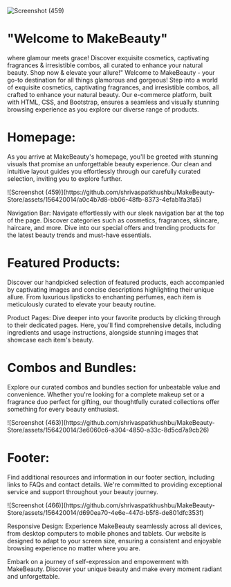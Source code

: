 
![Screenshot (459)](https://github.com/shrivaspatkhushbu/MakeBeauty-Store/assets/156420014/b7ff1005-71a2-440d-9677-73a5404059cc)
 <h1>"Welcome to MakeBeauty"</h1>
 <p> where glamour meets grace! Discover exquisite cosmetics, captivating fragrances &amp; irresistible combos, all curated to enhance your natural beauty. Shop now &amp; elevate your allure!"
Welcome to MakeBeauty - your go-to destination for all things glamorous and gorgeous! Step into a world of exquisite cosmetics, captivating fragrances, and irresistible combos, all crafted to enhance your natural beauty. Our e-commerce platform, built with HTML, CSS, and Bootstrap, ensures a seamless and visually stunning browsing experience as you explore our diverse range of products.
 </p>
<h1>Homepage:</h1>
<p>As you arrive at MakeBeauty's homepage, you'll be greeted with stunning visuals that promise an unforgettable beauty experience. Our clean and intuitive layout guides you effortlessly through our carefully curated selection, inviting you to explore further.</p>
![Screenshot (459)](https://github.com/shrivaspatkhushbu/MakeBeauty-Store/assets/156420014/a0c4b7d8-bb06-48fb-8373-4efab1fa3fa5)

<p>
Navigation Bar:
Navigate effortlessly with our sleek navigation bar at the top of the page. Discover categories such as cosmetics, fragrances, skincare, haircare, and more. Dive into our special offers and trending products for the latest beauty trends and must-have essentials.
</p>
<h1>Featured Products:</h1>
<p>Discover our handpicked selection of featured products, each accompanied by captivating images and concise descriptions highlighting their unique allure. From luxurious lipsticks to enchanting perfumes, each item is meticulously curated to elevate your beauty routine.

Product Pages:
Dive deeper into your favorite products by clicking through to their dedicated pages. Here, you'll find comprehensive details, including ingredients and usage instructions, alongside stunning images that showcase each item's beauty.</p>


<h1>Combos and Bundles:</h1>
<p>Explore our curated combos and bundles section for unbeatable value and convenience. Whether you're looking for a complete makeup set or a fragrance duo perfect for gifting, our thoughtfully curated collections offer something for every beauty enthusiast.</p>
![Screenshot (463)](https://github.com/shrivaspatkhushbu/MakeBeauty-Store/assets/156420014/3e6060c6-a304-4850-a33c-8d5cd7a9cb26)

<h1>Footer:</h1>
<p>
Find additional resources and information in our footer section, including links to FAQs and contact details. We're committed to providing exceptional service and support throughout your beauty journey.</p>
![Screenshot (466)](https://github.com/shrivaspatkhushbu/MakeBeauty-Store/assets/156420014/d690ea70-4e6e-447d-b5f8-de801dfc353f)
<p>
Responsive Design:
Experience MakeBeauty seamlessly across all devices, from desktop computers to mobile phones and tablets. Our website is designed to adapt to your screen size, ensuring a consistent and enjoyable browsing experience no matter where you are.

Embark on a journey of self-expression and empowerment with MakeBeauty. Discover your unique beauty and make every moment radiant and unforgettable.</p>
